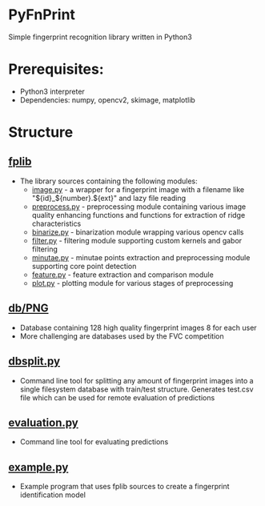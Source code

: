 # PyFnPrint

Simple fingerprint recognition library written in Python3

# Prerequisites:

- Python3 interpreter
- Dependencies: numpy, opencv2, skimage, matplotlib

# Structure

## [fplib](fplib)

- The library sources containing the following modules:
    - [image.py](fplib/image.py) - a wrapper for a fingerprint image with a filename like "${id}_${number}.${ext}" and lazy file reading
    - [preprocess.py](fplib/preprocess.py) - preprocessing module containing various image quality enhancing functions and functions for extraction of ridge characteristics
    - [binarize.py](fplib/binarize.py) - binarization module wrapping various opencv calls
    - [filter.py](fplib/filter.py) - filtering module supporting custom kernels and gabor filtering
    - [minutae.py](fplib/minutae.py) - minutae points extraction and preprocessing module supporting core point detection
    - [feature.py](fplib/feature.py) - feature extraction and comparison module
    - [plot.py](fplib/plot.py) - plotting module for various stages of preprocessing

## [db/PNG](db/PNG)

- Database containing 128 high quality fingerprint images 8 for each user
- More challenging are databases used by the FVC competition

## [dbsplit.py](dbsplit.py)

- Command line tool for splitting any amount of fingerprint images into a single filesystem database with train/test structure. Generates test.csv file which can be used for remote evaluation of predictions

## [evaluation.py](evaluation.py)

- Command line tool for evaluating predictions

## [example.py](example.py)

- Example program that uses fplib sources to create a fingerprint identification model
